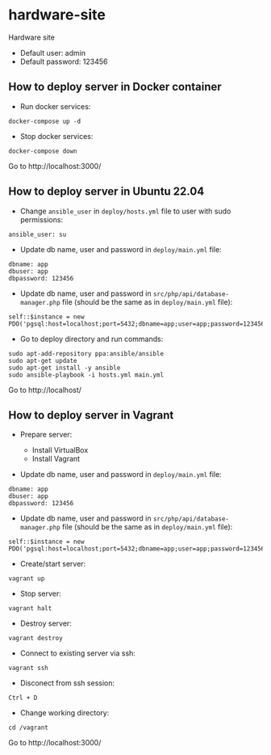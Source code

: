 # hardware-site

Hardware site

* Default user: admin
* Default password: 123456

## How to deploy server in Docker container

* Run docker services:
```
docker-compose up -d
```

* Stop docker services:
```
docker-compose down
```

Go to http://localhost:3000/

## How to deploy server in Ubuntu 22.04

* Change `ansible_user` in `deploy/hosts.yml` file to user with sudo permissions:
```
ansible_user: su
```

* Update db name, user and password in `deploy/main.yml` file:
```
dbname: app
dbuser: app
dbpassword: 123456
```

* Update db name, user and password in `src/php/api/database-manager.php` file (should be the same as in `deploy/main.yml` file):
```
self::$instance = new PDO('pgsql:host=localhost;port=5432;dbname=app;user=app;password=123456');
```


* Go to deploy directory and run commands:
```
sudo apt-add-repository ppa:ansible/ansible
sudo apt-get update
sudo apt-get install -y ansible
sudo ansible-playbook -i hosts.yml main.yml
```

Go to http://localhost/

## How to deploy server in Vagrant

* Prepare server:
    * Install VirtualBox
    * Install Vagrant

* Update db name, user and password in `deploy/main.yml` file:
```
dbname: app
dbuser: app
dbpassword: 123456
```

* Update db name, user and password in `src/php/api/database-manager.php` file (should be the same as in `deploy/main.yml` file):
```
self::$instance = new PDO('pgsql:host=localhost;port=5432;dbname=app;user=app;password=123456');
```

* Create/start server:
```
vagrant up
```

* Stop server:
```
vagrant halt
```

* Destroy server:
```
vagrant destroy
```

* Connect to existing server via ssh:
```
vagrant ssh
```

* Disconect from ssh session:
```
Ctrl + D
```

* Change working directory:
```
cd /vagrant
```

Go to http://localhost:3000/

